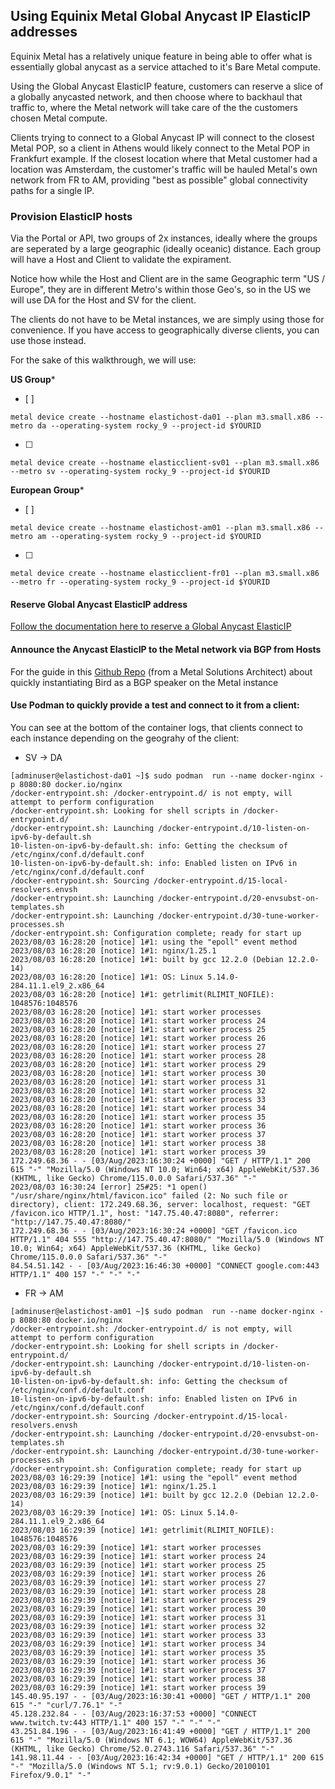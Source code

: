 ## Using Equinix Metal Global Anycast IP ElasticIP addresses

Equinix Metal has a relatively unique feature in being able to offer what is essentially global anycast as a service attached to it's Bare Metal compute.

Using the Global Anycast ElasticIP feature, customers can reserve a slice of a globally anycasted network, and then choose where to backhaul that traffic to, where the Metal network will take care of the the customers chosen Metal compute.

Clients trying to connect to a Global Anycast IP will connect to the closest Metal POP, so a client in Athens would likely connect to the Metal POP in Frankfurt example. If the closest location where that Metal customer had a location was Amsterdam, the customer's traffic will be hauled Metal's own network from FR to AM, providing "best as possible" global connectivity paths for a single IP.


### Provision ElasticIP hosts

Via the Portal or API, two groups of 2x instances, ideally where the groups are seperated by a large geographic (ideally oceanic) distance. Each group will have a Host and Client to validate the expirament.

Notice how while the Host and Client are in the same Geographic term "US / Europe", they are in different Metro's within those Geo's, so in the US we will use DA for the Host and SV for the client.

The clients do not have to be Metal instances, we are simply using those for convenience. If you have access to geographically diverse clients, you can use those instead.

For the sake of this walkthrough, we will use:

**US Group***
- [ ]
```
metal device create --hostname elastichost-da01 --plan m3.small.x86 --metro da --operating-system rocky_9 --project-id $YOURID
```
- [ ]
```
metal device create --hostname elasticclient-sv01 --plan m3.small.x86 --metro sv --operating-system rocky_9 --project-id $YOURID
```

**European Group***
- [ ]
```
metal device create --hostname elastichost-am01 --plan m3.small.x86 --metro am --operating-system rocky_9 --project-id $YOURID
```
- [ ]
```
metal device create --hostname elasticclient-fr01 --plan m3.small.x86 --metro fr --operating-system rocky_9 --project-id $YOURID
```

#### Reserve Global Anycast ElasticIP address

[Follow the documentation here to reserve a Global Anycast ElasticIP](https://deploy.equinix.com/developers/docs/metal/networking/global-anycast-ips/)

#### Announce the Anycast ElasticIP to the Metal network via BGP from Hosts

For the guide in this [Github Repo](https://github.com/enkelprifti98/Equinix-Metal-BGP) (from a Metal Solutions Architect) about quickly instantiating Bird as a BGP speaker on the Metal instance

#### Use Podman to quickly provide a test and connect to it from a client:

You can see at the bottom of the container logs, that clients connect to each instance depending on the geograhy of the client:

- SV -> DA
```
[adminuser@elastichost-da01 ~]$ sudo podman  run --name docker-nginx -p 8080:80 docker.io/nginx
/docker-entrypoint.sh: /docker-entrypoint.d/ is not empty, will attempt to perform configuration
/docker-entrypoint.sh: Looking for shell scripts in /docker-entrypoint.d/
/docker-entrypoint.sh: Launching /docker-entrypoint.d/10-listen-on-ipv6-by-default.sh
10-listen-on-ipv6-by-default.sh: info: Getting the checksum of /etc/nginx/conf.d/default.conf
10-listen-on-ipv6-by-default.sh: info: Enabled listen on IPv6 in /etc/nginx/conf.d/default.conf
/docker-entrypoint.sh: Sourcing /docker-entrypoint.d/15-local-resolvers.envsh
/docker-entrypoint.sh: Launching /docker-entrypoint.d/20-envsubst-on-templates.sh
/docker-entrypoint.sh: Launching /docker-entrypoint.d/30-tune-worker-processes.sh
/docker-entrypoint.sh: Configuration complete; ready for start up
2023/08/03 16:28:20 [notice] 1#1: using the "epoll" event method
2023/08/03 16:28:20 [notice] 1#1: nginx/1.25.1
2023/08/03 16:28:20 [notice] 1#1: built by gcc 12.2.0 (Debian 12.2.0-14)
2023/08/03 16:28:20 [notice] 1#1: OS: Linux 5.14.0-284.11.1.el9_2.x86_64
2023/08/03 16:28:20 [notice] 1#1: getrlimit(RLIMIT_NOFILE): 1048576:1048576
2023/08/03 16:28:20 [notice] 1#1: start worker processes
2023/08/03 16:28:20 [notice] 1#1: start worker process 24
2023/08/03 16:28:20 [notice] 1#1: start worker process 25
2023/08/03 16:28:20 [notice] 1#1: start worker process 26
2023/08/03 16:28:20 [notice] 1#1: start worker process 27
2023/08/03 16:28:20 [notice] 1#1: start worker process 28
2023/08/03 16:28:20 [notice] 1#1: start worker process 29
2023/08/03 16:28:20 [notice] 1#1: start worker process 30
2023/08/03 16:28:20 [notice] 1#1: start worker process 31
2023/08/03 16:28:20 [notice] 1#1: start worker process 32
2023/08/03 16:28:20 [notice] 1#1: start worker process 33
2023/08/03 16:28:20 [notice] 1#1: start worker process 34
2023/08/03 16:28:20 [notice] 1#1: start worker process 35
2023/08/03 16:28:20 [notice] 1#1: start worker process 36
2023/08/03 16:28:20 [notice] 1#1: start worker process 37
2023/08/03 16:28:20 [notice] 1#1: start worker process 38
2023/08/03 16:28:20 [notice] 1#1: start worker process 39
172.249.68.36 - - [03/Aug/2023:16:30:24 +0000] "GET / HTTP/1.1" 200 615 "-" "Mozilla/5.0 (Windows NT 10.0; Win64; x64) AppleWebKit/537.36 (KHTML, like Gecko) Chrome/115.0.0.0 Safari/537.36" "-"
2023/08/03 16:30:24 [error] 25#25: *1 open() "/usr/share/nginx/html/favicon.ico" failed (2: No such file or directory), client: 172.249.68.36, server: localhost, request: "GET /favicon.ico HTTP/1.1", host: "147.75.40.47:8080", referrer: "http://147.75.40.47:8080/"
172.249.68.36 - - [03/Aug/2023:16:30:24 +0000] "GET /favicon.ico HTTP/1.1" 404 555 "http://147.75.40.47:8080/" "Mozilla/5.0 (Windows NT 10.0; Win64; x64) AppleWebKit/537.36 (KHTML, like Gecko) Chrome/115.0.0.0 Safari/537.36" "-"
84.54.51.142 - - [03/Aug/2023:16:46:30 +0000] "CONNECT google.com:443 HTTP/1.1" 400 157 "-" "-" "-"
```


- FR -> AM
```
[adminuser@elastichost-am01 ~]$ sudo podman  run --name docker-nginx -p 8080:80 docker.io/nginx
/docker-entrypoint.sh: /docker-entrypoint.d/ is not empty, will attempt to perform configuration
/docker-entrypoint.sh: Looking for shell scripts in /docker-entrypoint.d/
/docker-entrypoint.sh: Launching /docker-entrypoint.d/10-listen-on-ipv6-by-default.sh
10-listen-on-ipv6-by-default.sh: info: Getting the checksum of /etc/nginx/conf.d/default.conf
10-listen-on-ipv6-by-default.sh: info: Enabled listen on IPv6 in /etc/nginx/conf.d/default.conf
/docker-entrypoint.sh: Sourcing /docker-entrypoint.d/15-local-resolvers.envsh
/docker-entrypoint.sh: Launching /docker-entrypoint.d/20-envsubst-on-templates.sh
/docker-entrypoint.sh: Launching /docker-entrypoint.d/30-tune-worker-processes.sh
/docker-entrypoint.sh: Configuration complete; ready for start up
2023/08/03 16:29:39 [notice] 1#1: using the "epoll" event method
2023/08/03 16:29:39 [notice] 1#1: nginx/1.25.1
2023/08/03 16:29:39 [notice] 1#1: built by gcc 12.2.0 (Debian 12.2.0-14)
2023/08/03 16:29:39 [notice] 1#1: OS: Linux 5.14.0-284.11.1.el9_2.x86_64
2023/08/03 16:29:39 [notice] 1#1: getrlimit(RLIMIT_NOFILE): 1048576:1048576
2023/08/03 16:29:39 [notice] 1#1: start worker processes
2023/08/03 16:29:39 [notice] 1#1: start worker process 24
2023/08/03 16:29:39 [notice] 1#1: start worker process 25
2023/08/03 16:29:39 [notice] 1#1: start worker process 26
2023/08/03 16:29:39 [notice] 1#1: start worker process 27
2023/08/03 16:29:39 [notice] 1#1: start worker process 28
2023/08/03 16:29:39 [notice] 1#1: start worker process 29
2023/08/03 16:29:39 [notice] 1#1: start worker process 30
2023/08/03 16:29:39 [notice] 1#1: start worker process 31
2023/08/03 16:29:39 [notice] 1#1: start worker process 32
2023/08/03 16:29:39 [notice] 1#1: start worker process 33
2023/08/03 16:29:39 [notice] 1#1: start worker process 34
2023/08/03 16:29:39 [notice] 1#1: start worker process 35
2023/08/03 16:29:39 [notice] 1#1: start worker process 36
2023/08/03 16:29:39 [notice] 1#1: start worker process 37
2023/08/03 16:29:39 [notice] 1#1: start worker process 38
2023/08/03 16:29:39 [notice] 1#1: start worker process 39
145.40.95.197 - - [03/Aug/2023:16:30:41 +0000] "GET / HTTP/1.1" 200 615 "-" "curl/7.76.1" "-"
45.128.232.84 - - [03/Aug/2023:16:37:53 +0000] "CONNECT www.twitch.tv:443 HTTP/1.1" 400 157 "-" "-" "-"
43.251.84.196 - - [03/Aug/2023:16:41:49 +0000] "GET / HTTP/1.1" 200 615 "-" "Mozilla/5.0 (Windows NT 6.1; WOW64) AppleWebKit/537.36 (KHTML, like Gecko) Chrome/52.0.2743.116 Safari/537.36" "-"
141.98.11.44 - - [03/Aug/2023:16:42:34 +0000] "GET / HTTP/1.1" 200 615 "-" "Mozilla/5.0 (Windows NT 5.1; rv:9.0.1) Gecko/20100101 Firefox/9.0.1" "-"
```
